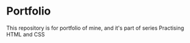 # Portfolio

This repository is for portfolio of mine, and it's part of series Practising HTML and CSS
